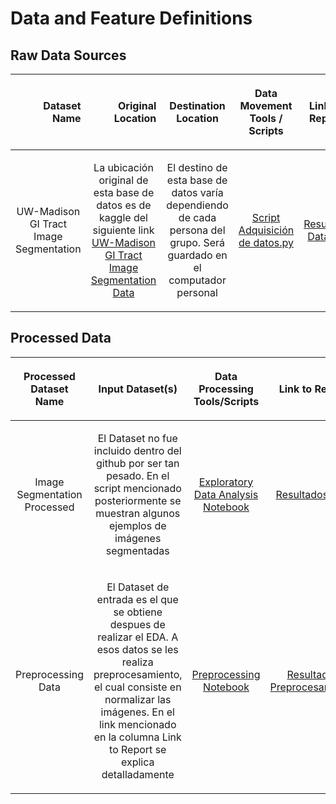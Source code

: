 # Data and Feature Definitions

## Raw Data Sources

| Dataset Name | Original Location   | <p align="center"> Destination Location </p> | <p align="center"> Data Movement Tools / Scripts </p> | <p align="center"> Link to Report </p> |
| ---:| ---: | ---: | ---: | -----: |
| <p align="center"> UW-Madison GI Tract Image Segmentation </p> | <p align="center"> La ubicación original de esta base de datos es de kaggle del siguiente link <a href = "https://www.kaggle.com/competitions/uw-madison-gi-tract-image-segmentation/data"> UW-Madison GI Tract Image Segmentation Data </a> </p> | <p align="center"> El destino de esta base de datos varía dependiendo de cada persona del grupo. Será guardado en el computador personal  </p>| <p align="center"> [Script Adquisición de datos.py](/scripts/data_acquisition/main.ipynb) </p>| <p align="center"> [Resumen Dataset](/docs/data/data_dictionary.md) </p>|


  
## Processed Data
| <p align="center"> Processed Dataset Name </p> | <p align="center"> Input Dataset(s) </p> | <p align="center"> Data Processing Tools/Scripts </p> | <p align="center"> Link to Report </p> |
| ---:| ---: | ---: | ---: | 
| <p align="center"> Image Segmentation Processed </p> | <p align="center"> El Dataset no fue incluido dentro del github por ser tan pesado. En el script mencionado posteriormente se muestran algunos ejemplos de imágenes segmentadas </p> | <p align="center"> [Exploratory Data Analysis Notebook](/scripts/eda/eda.ipynb) </p> | <p align="center"> [Resultados EDA](/docs/data/data_summary.md) </p> |
| <p align="center"> Preprocessing Data </p> | <p align="center"> El Dataset de entrada es el que se obtiene despues de realizar el EDA. A esos datos se les realiza preprocesamiento, el cual consiste en normalizar las imágenes. En el link mencionado en la columna Link to Report se explica detalladamente </p> | <p align="center"> [Preprocessing Notebook](/scripts/preprocessing/preprocessing.ipynb) </p> | <p align="center"> [Resultados Preprocesamiento](/docs/data/data_summary.md) </p> |






